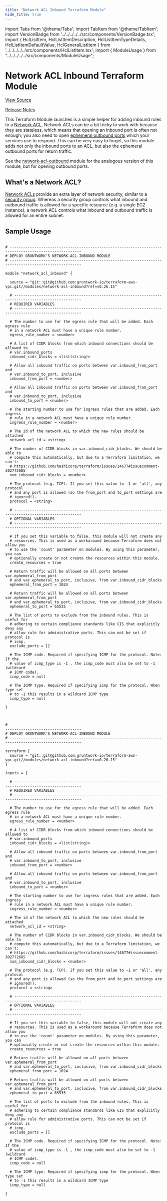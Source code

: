 ```yaml
---
title: "Network ACL Inbound Terraform Module"
hide_title: true
---
```


import Tabs from '@theme/Tabs';
import TabItem from '@theme/TabItem';
import VersionBadge from '../../../../../src/components/VersionBadge.tsx';
import { HclListItem, HclListItemDescription, HclListItemTypeDetails, HclListItemDefaultValue, HclGeneralListItem } from '../../../../../src/components/HclListItem.tsx';
import { ModuleUsage } from "../../../../../src/components/ModuleUsage";

<VersionBadge repoTitle="VPC Modules" version="0.26.15" lastModifiedVersion="0.26.8"/>

# Network ACL Inbound Terraform Module

<a href="https://github.com/gruntwork-io/terraform-aws-vpc/tree/v0.26.15/modules/network-acl-inbound" className="link-button" title="View the source code for this module in GitHub.">View Source</a>

<a href="https://github.com/gruntwork-io/terraform-aws-vpc/releases/tag/v0.26.8" className="link-button" title="Release notes for only versions which impacted this module.">Release Notes</a>

This Terraform Module launches is a simple helper for adding inbound rules to a [Network
ACL](http://docs.aws.amazon.com/AmazonVPC/latest/UserGuide/VPC_ACLs.html). Network ACLs can be a bit tricky to work
with because they are stateless, which means that opening an inbound port is often not enough; you also need to open
[ephemeral outbound ports](http://docs.aws.amazon.com/AmazonVPC/latest/UserGuide/VPC_ACLs.html#VPC_ACLs_Ephemeral_Ports)
which your services use to respond. This can be very easy to forget, so this module adds not only the inbound ports to
an ACL, but also the ephemeral outbound ports for return traffic.

See the [network-acl-outbound](https://github.com/gruntwork-io/terraform-aws-vpc/tree/v0.26.15/modules/network-acl-outbound) module for the analogous version of this module, but for opening
outbound ports.

## What's a Network ACL?

[Network ACLs](http://docs.aws.amazon.com/AmazonVPC/latest/UserGuide/VPC_ACLs.html) provide an extra layer of network
security, similar to a [security group](http://docs.aws.amazon.com/AWSEC2/latest/UserGuide/using-network-security.html).
Whereas a security group controls what inbound and outbound traffic is allowed for a specific resource (e.g. a single
EC2 instance), a network ACL controls what inbound and outbound traffic is allowed for an entire subnet.

## Sample Usage

<Tabs>
<TabItem value="terraform" label="Terraform" default>

```hcl title="main.tf"

# ------------------------------------------------------------------------------------------------------
# DEPLOY GRUNTWORK'S NETWORK-ACL-INBOUND MODULE
# ------------------------------------------------------------------------------------------------------

module "network_acl_inbound" {

  source = "git::git@github.com:gruntwork-io/terraform-aws-vpc.git//modules/network-acl-inbound?ref=v0.26.15"

  # ----------------------------------------------------------------------------------------------------
  # REQUIRED VARIABLES
  # ----------------------------------------------------------------------------------------------------

  # The number to use for the egress rule that will be added. Each egress rule
  # in a network ACL must have a unique rule number.
  egress_rule_number = <number>

  # A list of CIDR blocks from which inbound connections should be allowed to
  # var.inbound_ports
  inbound_cidr_blocks = <list(string)>

  # Allow all inbound traffic on ports between var.inbound_from_port and
  # var.inbound_to_port, inclusive
  inbound_from_port = <number>

  # Allow all inbound traffic on ports between var.inbound_from_port and
  # var.inbound_to_port, inclusive
  inbound_to_port = <number>

  # The starting number to use for ingress rules that are added. Each ingress
  # rule in a network ACL must have a unique rule number.
  ingress_rule_number = <number>

  # The id of the network ACL to which the new rules should be attached
  network_acl_id = <string>

  # The number of CIDR blocks in var.inbound_cidr_blocks. We should be able to
  # compute this automatically, but due to a Terraform limitation, we can't:
  # https://github.com/hashicorp/terraform/issues/14677#issuecomment-302772685
  num_inbound_cidr_blocks = <number>

  # The protocol (e.g. TCP). If you set this value to -1 or 'all', any protocol
  # and any port is allowed (so the from_port and to_port settings are
  # ignored!).
  protocol = <string>

  # ----------------------------------------------------------------------------------------------------
  # OPTIONAL VARIABLES
  # ----------------------------------------------------------------------------------------------------

  # If you set this variable to false, this module will not create any
  # resources. This is used as a workaround because Terraform does not allow you
  # to use the 'count' parameter on modules. By using this parameter, you can
  # optionally create or not create the resources within this module.
  create_resources = true

  # Return traffic will be allowed on all ports between var.ephemeral_from_port
  # and var.ephemeral_to_port, inclusive, from var.inbound_cidr_blocks
  ephemeral_from_port = 1024

  # Return traffic will be allowed on all ports between var.ephemeral_from_port
  # and var.ephemeral_to_port, inclusive, from var.inbound_cidr_blocks
  ephemeral_to_port = 65535

  # The list of ports to exclude from the inbound rules. This is useful for
  # adhering to certain compliance standards like CIS that explicitly deny any
  # allow rule for administrative ports. This can not be set if protocol is
  # icmp.
  exclude_ports = []

  # The ICMP code. Required if specifying ICMP for the protocol. Note: If the
  # value of icmp_type is -1 , the icmp_code must also be set to -1 (wildcard
  # ICMP code).
  icmp_code = null

  # The ICMP type. Required if specifying icmp for the protocol. When type set
  # to -1 this results in a wildcard ICMP type
  icmp_type = null

}


```

</TabItem>
<TabItem value="terragrunt" label="Terragrunt" default>

```hcl title="terragrunt.hcl"

# ------------------------------------------------------------------------------------------------------
# DEPLOY GRUNTWORK'S NETWORK-ACL-INBOUND MODULE
# ------------------------------------------------------------------------------------------------------

terraform {
  source = "git::git@github.com:gruntwork-io/terraform-aws-vpc.git//modules/network-acl-inbound?ref=v0.26.15"
}

inputs = {

  # ----------------------------------------------------------------------------------------------------
  # REQUIRED VARIABLES
  # ----------------------------------------------------------------------------------------------------

  # The number to use for the egress rule that will be added. Each egress rule
  # in a network ACL must have a unique rule number.
  egress_rule_number = <number>

  # A list of CIDR blocks from which inbound connections should be allowed to
  # var.inbound_ports
  inbound_cidr_blocks = <list(string)>

  # Allow all inbound traffic on ports between var.inbound_from_port and
  # var.inbound_to_port, inclusive
  inbound_from_port = <number>

  # Allow all inbound traffic on ports between var.inbound_from_port and
  # var.inbound_to_port, inclusive
  inbound_to_port = <number>

  # The starting number to use for ingress rules that are added. Each ingress
  # rule in a network ACL must have a unique rule number.
  ingress_rule_number = <number>

  # The id of the network ACL to which the new rules should be attached
  network_acl_id = <string>

  # The number of CIDR blocks in var.inbound_cidr_blocks. We should be able to
  # compute this automatically, but due to a Terraform limitation, we can't:
  # https://github.com/hashicorp/terraform/issues/14677#issuecomment-302772685
  num_inbound_cidr_blocks = <number>

  # The protocol (e.g. TCP). If you set this value to -1 or 'all', any protocol
  # and any port is allowed (so the from_port and to_port settings are
  # ignored!).
  protocol = <string>

  # ----------------------------------------------------------------------------------------------------
  # OPTIONAL VARIABLES
  # ----------------------------------------------------------------------------------------------------

  # If you set this variable to false, this module will not create any
  # resources. This is used as a workaround because Terraform does not allow you
  # to use the 'count' parameter on modules. By using this parameter, you can
  # optionally create or not create the resources within this module.
  create_resources = true

  # Return traffic will be allowed on all ports between var.ephemeral_from_port
  # and var.ephemeral_to_port, inclusive, from var.inbound_cidr_blocks
  ephemeral_from_port = 1024

  # Return traffic will be allowed on all ports between var.ephemeral_from_port
  # and var.ephemeral_to_port, inclusive, from var.inbound_cidr_blocks
  ephemeral_to_port = 65535

  # The list of ports to exclude from the inbound rules. This is useful for
  # adhering to certain compliance standards like CIS that explicitly deny any
  # allow rule for administrative ports. This can not be set if protocol is
  # icmp.
  exclude_ports = []

  # The ICMP code. Required if specifying ICMP for the protocol. Note: If the
  # value of icmp_type is -1 , the icmp_code must also be set to -1 (wildcard
  # ICMP code).
  icmp_code = null

  # The ICMP type. Required if specifying icmp for the protocol. When type set
  # to -1 this results in a wildcard ICMP type
  icmp_type = null

}


```

</TabItem>
</Tabs>


<!-- ##DOCS-SOURCER-START
{
  "originalSources": [
    "https://github.com/gruntwork-io/terraform-aws-vpc/tree/v0.26.15/modules/network-acl-inbound/readme.md",
    "https://github.com/gruntwork-io/terraform-aws-vpc/tree/v0.26.15/modules/network-acl-inbound/variables.tf",
    "https://github.com/gruntwork-io/terraform-aws-vpc/tree/v0.26.15/modules/network-acl-inbound/outputs.tf"
  ],
  "sourcePlugin": "module-catalog-api",
  "hash": "4306df8bbe6e152046bcaf526dbaa3d8"
}
##DOCS-SOURCER-END -->
